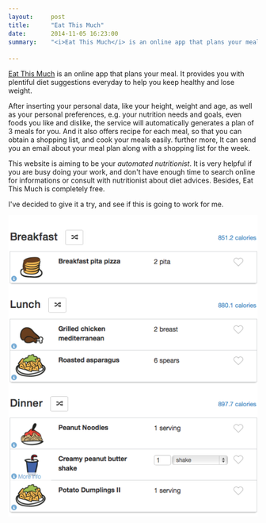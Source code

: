 ```yaml
---
layout:     post
title:      "Eat This Much"
date:       2014-11-05 16:23:00
summary:    "<i>Eat This Much</i> is an online app that plans your meal. It provides you with plentiful diet suggestions everyday to help you keep healthy and lose weight."

---
```


[Eat This Much](https://www.eatthismuch.com) is an online app that plans your meal. It provides you with plentiful diet suggestions everyday to help you keep healthy and lose weight.

After inserting your personal data, like your height, weight and age, as well as your personal preferences, e.g. your nutrition needs and goals, even foods you like and dislike, the service will automatically generates a plan of 3 meals for you. And it also offers recipe for each meal, so that you can obtain a shopping list, and cook your meals easily. further more, It can send you an email about your meal plan along with a shopping list for the week.

This website is aiming to be your *automated nutritionist*. It is very helpful if you are busy doing your work, and don't have enough time to search online for informations or consult with nutritionist about diet advices. Besides, Eat This Much is completely free.

I've decided to give it a try, and see if this is going to work for me.

![Eat This Much Meal Plan](/images/PlanMeal.png)
